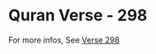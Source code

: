 # Quran Verse - 298 

For more infos, See [Verse 298](https://www.quranbookk.com/quran/search?q=298)